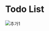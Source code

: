 # Todo List

![추가1](https://user-images.githubusercontent.com/51228857/147243244-c7fd8f5a-1e8c-41be-b728-c610ba6e6768.png)
